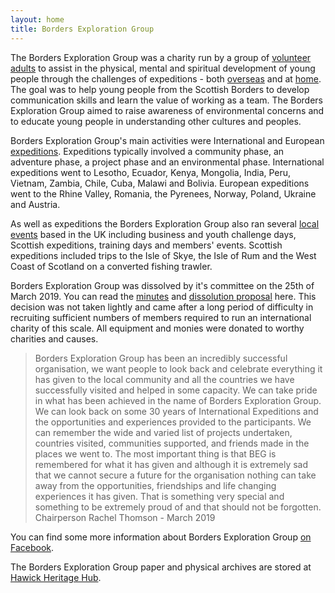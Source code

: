 ```yaml
---
layout: home
title: Borders Exploration Group
---
```

<p>The Borders Exploration Group was a charity run by a group of <a href="{{ site.baseurl }}/become-a-member/">volunteer adults</a> to assist in the physical, mental and spiritual development of young people through the challenges of expeditions - both <a href="{{ site.baseurl }}/expeditions/">overseas</a> and at <a href="{{ site.baseurl }}/local-events/">home</a>. The goal was to help young people from the Scottish Borders to develop communication skills and learn the value of working as a team. The Borders Exploration Group aimed to raise awareness of environmental concerns and to educate young people in understanding other cultures and peoples.</p>
<p>Borders Exploration Group's main activities were International and European <a href="{{ site.baseurl }}/expeditions/">expeditions</a>. Expeditions typically involved a community phase, an adventure phase, a project phase and an environmental phase. International expeditions went to Lesotho, Ecuador, Kenya, Mongolia, India, Peru, Vietnam, Zambia, Chile, Cuba, Malawi and Bolivia. European expeditions went to the Rhine Valley, Romania, the Pyrenees, Norway, Poland, Ukraine and Austria.</p>
<p>As well as expeditions the Borders Exploration Group also ran several <a href="{{ site.baseurl }}/local-events/">local events</a> based in the UK including business and youth challenge days, Scottish expeditions, training days and members' events. Scottish expeditions included trips to the Isle of Skye, the Isle of Rum and the West Coast of Scotland on a converted fishing trawler.</p>
<p>Borders Exploration Group was dissolved by it's committee on the 25th of March 2019. You can read the <a href="{{ site.baseurl }}/assets/egm-minutes-2019-03-25.docx">minutes</a> and <a href="{{ site.baseurl }}/assets/dissolution-of-beg.docx">dissolution proposal</a> here. This decision was not taken lightly and came after a long period of difficulty in recruiting sufficient numbers of members required to run an international charity of this scale. All equipment and monies were donated to worthy charities and causes.</p>
<blockquote>Borders Exploration Group has been an incredibly successful organisation, we want people to look back and celebrate everything it has given to the local community and all the countries we have successfully visited and helped in some capacity. We can take pride in what has been achieved in the name of Borders Exploration Group. We can look back on some 30 years of International Expeditions and the opportunities and experiences provided to the participants. We can remember the wide and varied list of projects undertaken, countries visited, communities supported, and friends made in the places we went to. The most important thing is that BEG is remembered for what it has given and although it is extremely sad that we cannot secure a future for the organisation nothing can take away from the opportunities, friendships and life changing experiences it has given. That is something very special and something to be extremely proud of and that should not be forgotten.<br>
Chairperson Rachel Thomson - March 2019</blockquote>
<p>You can find some more information about Borders Exploration Group
<a href="https://www.facebook.com/BordersExplorationGroup/" target="_blank">on Facebook</a>.</p>
<p>The Borders Exploration Group paper and physical archives are stored at <a href="http://www.heartofhawick.co.uk/info/19/heritage_hub/12/collections">Hawick Heritage Hub</a>.</p>
